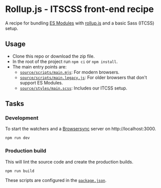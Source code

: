 # Rollup.js - ITSCSS front-end recipe

A recipe for bundling [ES Modules](https://developers.google.com/web/fundamentals/primers/modules) with [rollup.js](https://rollupjs.org/) and a basic Sass (ITCSS) setup.

## Usage

- Clone this repo or download the zip file.
- In the root of the project run `npm ci` or `npm install`.
- The main entry points are:
    - [`source/scripts/main.mjs`](source/scripts/main.mjs): For modern browsers.
    - [`source/scripts/main.legacy.js`](source/scripts/main.legacy.js): For older browsers that don't support ES Modules.
    - [`source/styles/main.scss`](source/styles/main.scss): Includes our ITCSS setup.

## Tasks

### Development

To start the watchers and a [Browsersync](https://www.browsersync.io/docs) server on http://localhost:3000.

```bash
npm run dev
```

### Production build

 This will lint the source code and create the production builds.

```bash
npm run build
```

These scripts are configured in the [`package.json`](package.json).
